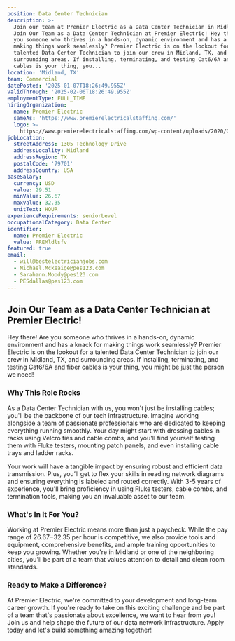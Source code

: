 ```yaml
---
position: Data Center Technician
description: >-
  Join our team at Premier Electric as a Data Center Technician in Midland, TX.
  Join Our Team as a Data Center Technician at Premier Electric! Hey there! Are
  you someone who thrives in a hands-on, dynamic environment and has a knack for
  making things work seamlessly? Premier Electric is on the lookout for a
  talented Data Center Technician to join our crew in Midland, TX, and
  surrounding areas. If installing, terminating, and testing Cat6/6A and fiber
  cables is your thing, you...
location: 'Midland, TX'
team: Commercial
datePosted: '2025-01-07T18:26:49.955Z'
validThrough: '2025-02-06T18:26:49.955Z'
employmentType: FULL_TIME
hiringOrganization:
  name: Premier Electric
  sameAs: 'https://www.premierelectricalstaffing.com/'
  logo: >-
    https://www.premierelectricalstaffing.com/wp-content/uploads/2020/05/Premier-Electrical-Staffing-logo.png
jobLocation:
  streetAddress: 1305 Technology Drive
  addressLocality: Midland
  addressRegion: TX
  postalCode: '79701'
  addressCountry: USA
baseSalary:
  currency: USD
  value: 29.51
  minValue: 26.67
  maxValue: 32.35
  unitText: HOUR
experienceRequirements: seniorLevel
occupationalCategory: Data Center
identifier:
  name: Premier Electric
  value: PREMldlsfv
featured: true
email:
  - will@bestelectricianjobs.com
  - Michael.Mckeaige@pes123.com
  - Sarahann.Moody@pes123.com
  - PESdallas@pes123.com
---
```




## Join Our Team as a Data Center Technician at Premier Electric!

Hey there! Are you someone who thrives in a hands-on, dynamic environment and has a knack for making things work seamlessly? Premier Electric is on the lookout for a talented Data Center Technician to join our crew in Midland, TX, and surrounding areas. If installing, terminating, and testing Cat6/6A and fiber cables is your thing, you might be just the person we need!

### Why This Role Rocks

As a Data Center Technician with us, you won't just be installing cables; you'll be the backbone of our tech infrastructure. Imagine working alongside a team of passionate professionals who are dedicated to keeping everything running smoothly. Your day might start with dressing cables in racks using Velcro ties and cable combs, and you'll find yourself testing them with Fluke testers, mounting patch panels, and even installing cable trays and ladder racks. 

Your work will have a tangible impact by ensuring robust and efficient data transmission. Plus, you’ll get to flex your skills in reading network diagrams and ensuring everything is labeled and routed correctly. With 3-5 years of experience, you'll bring proficiency in using Fluke testers, cable combs, and termination tools, making you an invaluable asset to our team.

### What's In It For You?

Working at Premier Electric means more than just a paycheck. While the pay range of $26.67-$32.35 per hour is competitive, we also provide tools and equipment, comprehensive benefits, and ample training opportunities to keep you growing. Whether you're in Midland or one of the neighboring cities, you'll be part of a team that values attention to detail and clean room standards.

### Ready to Make a Difference?

At Premier Electric, we're committed to your development and long-term career growth. If you're ready to take on this exciting challenge and be part of a team that's passionate about excellence, we want to hear from you! Join us and help shape the future of our data network infrastructure. Apply today and let's build something amazing together!
